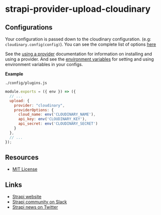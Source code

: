 # strapi-provider-upload-cloudinary

## Configurations

Your configuration is passed down to the cloudinary configuration. (e.g: `cloudinary.config(config)`). You can see the complete list of options [here](https://cloudinary.com/documentation/cloudinary_sdks#configuration_parameters)

See the [using a provider](https://strapi.io/documentation/v3.x/plugins/upload.html#using-a-provider) documentation for information on installing and using a provider. And see the [environment variables](https://strapi.io/documentation/v3.x/concepts/configurations.html#environment-variables) for setting and using environment variables in your configs.

**Example**

`./config/plugins.js`

```js
module.exports = ({ env }) => ({
  // ...
  upload: {
    provider: "cloudinary",
    providerOptions: {
      cloud_name: env('CLOUDINARY_NAME'),
      api_key: env('CLOUDINARY_KEY'),
      api_secret: env('CLOUDINARY_SECRET')
    }
  },
  // ...
});
```

## Resources

- [MIT License](LICENSE.md)

## Links

- [Strapi website](http://strapi.io/)
- [Strapi community on Slack](http://slack.strapi.io)
- [Strapi news on Twitter](https://twitter.com/strapijs)
